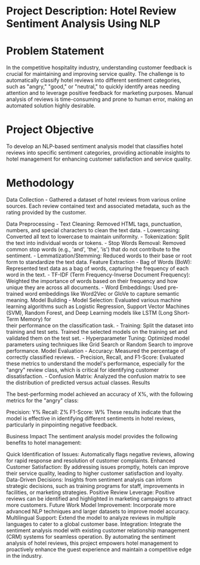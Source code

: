 # Project Description: Hotel Review Sentiment Analysis Using NLP

# Problem Statement

  In the competitive hospitality industry, understanding customer feedback is crucial for maintaining and improving service quality. The challenge is to automatically classify hotel reviews into different 
  sentiment categories, such as "angry," "good," or "neutral," to quickly identify areas needing attention and to leverage positive feedback for marketing purposes. Manual analysis of reviews is time-consuming 
  and prone to human error, making an automated solution highly desirable.

# Project Objective
  To develop an NLP-based sentiment analysis model that classifies hotel reviews into specific sentiment categories, providing actionable insights to hotel management for enhancing customer satisfaction and 
  service quality.

# Methodology
  Data Collection
    - Gathered a dataset of hotel reviews from various online sources. Each review contained text and associated metadata, such as the rating provided by the customer.
    
  Data Preprocessing
    - Text Cleaning: Removed HTML tags, punctuation, numbers, and special characters to clean the text data.
    - Lowercasing: Converted all text to lowercase to maintain uniformity.
    - Tokenization: Split the text into individual words or tokens.
    - Stop Words Removal: Removed common stop words (e.g., 'and', 'the', 'is') that do not contribute to the sentiment.
    - Lemmatization/Stemming: Reduced words to their base or root form to standardize the text data.
  Feature Extraction
    - Bag of Words (BoW): Represented text data as a bag of words, capturing the frequency of each word in the text.
    - TF-IDF (Term Frequency-Inverse Document Frequency): Weighted the importance of words based on their frequency and how unique they are across all documents.
    - Word Embeddings: Used pre-trained word embeddings like Word2Vec or GloVe to capture semantic meaning.
   Model Building
    - Model Selection: Evaluated various machine learning algorithms such as Logistic Regression, Support Vector Machines (SVM), Random Forest, and Deep Learning models like LSTM (Long Short-Term Memory) for     
      their performance on the classification task.
    - Training: Split the dataset into training and test sets. Trained the selected models on the training set and validated them on the test set.
    - Hyperparameter Tuning: Optimized model parameters using techniques like Grid Search or Random Search to improve performance.
  Model Evaluation
    - Accuracy: Measured the percentage of correctly classified reviews.
    - Precision, Recall, and F1-Score: Evaluated these metrics to understand the model's performance, especially for the "angry" review class, which is critical for identifying customer dissatisfaction.
    - Confusion Matrix: Analyzed the confusion matrix to see the distribution of predicted versus actual classes.
      Results
  
  The best-performing model achieved an accuracy of X%, with the following metrics for the "angry" class:
  
  Precision: Y%
  Recall: Z%
  F1-Score: W%
These results indicate that the model is effective in identifying different sentiments in hotel reviews, particularly in pinpointing negative feedback.

Business Impact
The sentiment analysis model provides the following benefits to hotel management:

Quick Identification of Issues: Automatically flags negative reviews, allowing for rapid response and resolution of customer complaints.
Enhanced Customer Satisfaction: By addressing issues promptly, hotels can improve their service quality, leading to higher customer satisfaction and loyalty.
Data-Driven Decisions: Insights from sentiment analysis can inform strategic decisions, such as training programs for staff, improvements in facilities, or marketing strategies.
Positive Review Leverage: Positive reviews can be identified and highlighted in marketing campaigns to attract more customers.
Future Work
Model Improvement: Incorporate more advanced NLP techniques and larger datasets to improve model accuracy.
Multilingual Support: Extend the model to analyze reviews in multiple languages to cater to a global customer base.
Integration: Integrate the sentiment analysis model with existing customer relationship management (CRM) systems for seamless operation.
By automating the sentiment analysis of hotel reviews, this project empowers hotel management to proactively enhance the guest experience and maintain a competitive edge in the industry.
